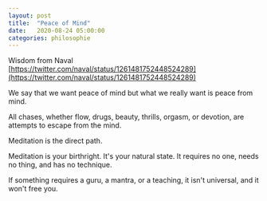 ```yaml
---
layout: post
title:  "Peace of Mind"
date:   2020-08-24 05:00:00
categories: philosophie
---
```


Wisdom from Naval [https://twitter.com/naval/status/1261481752448524289](https://twitter.com/naval/status/1261481752448524289) 

We say that we want peace of mind but what we really want is peace from mind.

All chases, whether flow, drugs, beauty, thrills, orgasm, or devotion, are attempts to escape from the mind. 

Meditation is the direct path.

Meditation is your birthright. It's your natural state. 
It requires no one, needs no thing, and has no technique.

If something requires a guru, a mantra, or a teaching, it isn't universal, and it won't free you.

